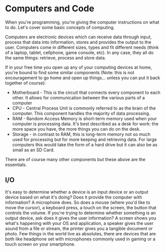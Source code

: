 # Computers and Code

When you're programming, you're giving the computer instructions on what to do.
Let's cover some basic concepts of computing.

Computers are electronic devices which can receive data through input, process
that data into information, stores and provides the output to the user.
Computers come in different sizes, types and fit different needs (think of a
laptop, tablet, cellphone, game console, etc). In any case, they all do the same
things: retrieve, process and store data.

If in your free time you open up any of your computing devices at home, you're
bound to find some similar components (Note: this is not encouragement to go
home and open up things... unless you can put it back together of course):

* Motherboard - This is the circuit that connects every component to each other.
  It allows for communication between the various parts of a computer
* CPU - Central Process Unit is commonly referred to as the brain of the
  computer. This component handles the majority of data processing.
* RAM - Random Access Memory is short-term memory used when your computer is
  processing data. It's best described as a desk for work: the more space you
  have, the more things you can do on the desk.
* Storage - in contrast to RAM, this is long-term memory not so much used for
  processing but for more keeping and retrieving data. For large computers this
  would take the form of a hard drive but it can also be as small as an SD Card.

There are of course many other components but these above are the essentials.

## I/O

It's easy to determine whether a device is an input device or an output device
based on what it's doing? Does it provide the computer with information? A
microphone does. So does a mouse (where you'd like to move the cursor), a
keyboard press, a touch on the screen, the button that controls the volume. If
you're trying to determine whether something is an output device, ask does it
gives the user information? A screen shows you what's happening with your OS
and application, a speaker gives the user sound from a file or stream, the
printer gives you a tangible document or photo. Few things in the world live as
absolutes, there are devices that are both like headphone set with microphones
commonly used in gaming or a touch screen on your smartphone.
